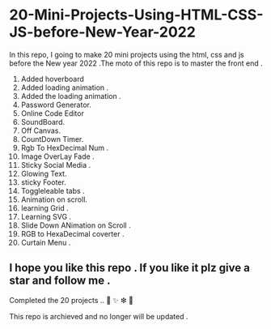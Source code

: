 # 20-Mini-Projects-Using-HTML-CSS-JS-before-New-Year-2022

In this repo, I going to make 20 mini projects using the html, css and js before the New year 2022 .The moto of this repo is to master the front end  .

1. Added hoverboard
2. Added loading animation .
3. Added the loading animation .
4. Password Generator.
5. Online Code Editor
6. SoundBoard.
7. Off Canvas.
8. CountDown Timer.
9. Rgb To HexDecimal Num .
10. Image OverLay Fade .
11. Sticky Social Media .
12. Glowing Text.
13. sticky Footer.
14. Toggleleable tabs .
15. Animation on scroll.
16. learning Grid .
17. Learning SVG .
18. Slide Down ANimation on Scroll .
19. RGB to HexaDecimal coverter .
20. Curtain Menu .

## I hope you like this repo . If you like it plz give a star and follow me .

Completed the 20 projects .. 🤝 ✨ ❇ 🧨

This repo is archieved and no longer will be updated .




